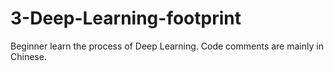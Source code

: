 # 3-Deep-Learning-footprint
Beginner learn the process of Deep Learning. Code comments are mainly in Chinese.
